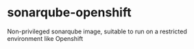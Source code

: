 # sonarqube-openshift
Non-privileged sonarqube image, suitable to run on a restricted environment like Openshift
